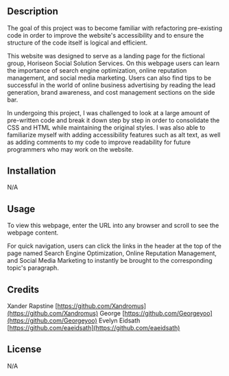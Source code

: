 # <Horiseon Social Solution Services Code Refactor>

## Description

The goal of this project was to become familiar with refactoring pre-existing code in order to improve the website's accessibility and to ensure the structure of the code itself is logical and efficient.

This website was designed to serve as a landing page for the fictional group, Horiseon Social Solution Services. On this webpage users can learn the importance of search engine optimization, online reputation management, and social media marketing. Users can also find tips to be successful in the world of online business advertising by reading the lead generation, brand awareness, and cost management sections on the side bar.

In undergoing this project, I was challenged to look at a large amount of pre-written code and break it down step by step in order to consolidate the CSS and HTML while maintaining the original styles. I was also able to familiarize myself with adding accessibility features such as alt text, as well as adding comments to my code to improve readability for future programmers who may work on the website.

## Installation

N/A

## Usage

To view this webpage, enter the URL into any browser and scroll to see the webpage content.

For quick navigation, users can click the links in the header at the top of the page named Search Engine Optimization, Online Reputation Management, and Social Media Marketing to instantly be brought to the corresponding topic's paragraph.

## Credits

Xander Rapstine [https://github.com/Xandromus](https://github.com/Xandromus)
George [https://github.com/Georgeyoo](https://github.com/Georgeyoo)
Evelyn Eidsath [https://github.com/eaeidsath](https://github.com/eaeidsath)

## License

N/A
